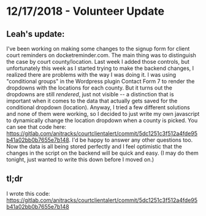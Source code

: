 # 12/17/2018 - Volunteer Update

## Leah's update:

I've been working on making some changes to the signup form for client court reminders on docketreminder.com. The main thing was to distinguish the case by court county/location. Last week I added those controls, but unfortunately this week as I started trying to make the backend changes, I realized there are problems with the way I was doing it. I was using "conditional groups" in the Wordpress plugin Contact Form 7 to render the dropdowns with the locations for each county. But it turns out the dropdowns are still _rendered_, just not visible -- a distinction that is important when it comes to the data that actually gets saved for the conditional dropdown (location). Anyway, I tried a few different solutions and none of them were working, so I decided to just write my own javascript to dynamically change the location dropdown when a county is picked. You can see that code here: https://gitlab.com/anitracks/courtclientalert/commit/5dc1251c3f512a4fde95b41a02bb0b7655e7b148. I'd be happy to answer any other questions too. Now the data is all being stored perfectly and I feel optimistic that the changes in the script on the backend will be quick and easy. (I may do them tonight, just wanted to write this down before I moved on.)

## tl;dr 
I wrote this code: https://gitlab.com/anitracks/courtclientalert/commit/5dc1251c3f512a4fde95b41a02bb0b7655e7b148